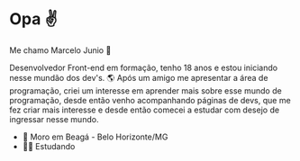 # Opa  ✌

Me chamo Marcelo Junio 👦	

Desenvolvedor Front-end em formação, tenho 18 anos e estou iniciando nesse mundão dos dev's. 🌎
Após um amigo me apresentar a área de programação, criei um interesse em aprender mais sobre esse mundo de programação, desde então venho 
acompanhando páginas de devs, que me fez criar mais interesse e desde então comecei a estudar com desejo de ingressar nesse mundo.

- 📍 Moro em Beagá - Belo Horizonte/MG
- 👩‍💻 Estudando 

<!--
**MarceloJrS/MarceloJrS** is a ✨ _special_ ✨ repository because its `README.md` (this file) appears on your GitHub profile.

Here are some ideas to get you started:

- 🔭 I’m currently working on ...
- 🌱 I’m currently learning ...
- 👯 I’m looking to collaborate on ...
- 🤔 I’m looking for help with ...
- 💬 Ask me about ...
- 📫 How to reach me: ...
- 😄 Pronouns: ...
- ⚡ Fun fact: ...
-->
